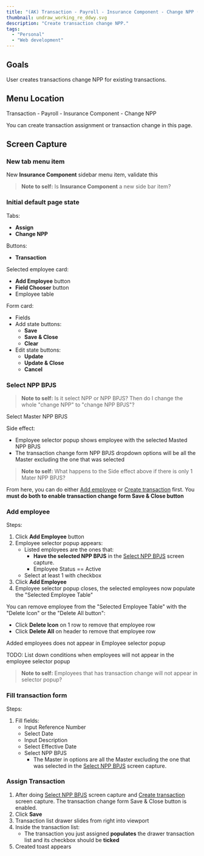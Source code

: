 ```yaml
---
title: "(AK) Transaction - Payroll - Insurance Component - Change NPP (Manual)"
thumbnail: undraw_working_re_ddwy.svg
description: "Create transaction change NPP."
tags: 
  - "Personal"
  - "Web development"
---
```


## Goals

User creates transactions change NPP for existing transactions.

## Menu Location

Transaction - Payroll - Insurance Component - Change NPP

You can create transaction assignment or transaction change in this page.

## Screen Capture

### New tab menu item

New **Insurance Component** sidebar menu item, validate this

> **Note to self:** Is **Insurance Component** a new side bar item?

### Initial default page state

Tabs:
- **Assign**
- **Change NPP**

Buttons:
- **Transaction**

Selected employee card:
- **Add Employee** button
- **Field Chooser** button
- Employee table

Form card:
- Fields
- Add state buttons:
    - **Save**
    - **Save & Close**
    - **Clear**
- Edit state buttons:
    - **Update**
    - **Update & Close**
    - **Cancel**

### Select NPP BPJS

> **Note to self:** Is it select NPP or NPP BPJS? Then do I change the whole "change NPP" to "change NPP BPJS"?

Select Master NPP BPJS

Side effect:
- Employee selector popup shows employee with the selected Masted NPP BPJS
- The transaction change form NPP BPJS dropdown options will be all the Master excluding the one that was selected

> **Note to self:** What happens to the Side effect above if there is only 1 Mater NPP BPJS?

From here, you can do either [Add employee](#add-employee) or [Create transaction](#create-transaction) first. You **must do both to enable transaction change form Save & Close button**

### Add employee

Steps:
1. Click **Add Employee** button
2. Employee selector popup appears:
    - Listed employees are the ones that:
        - **Have the selected NPP BPJS** in the [Select NPP BPJS](#select-npp-bpjs) screen capture.
        - Employee Status == Active
    - Select at least 1 with checkbox
3. Click **Add Employee**
4. Employee selector popup closes, the selected employees now populate the "Selected Employee Table"

You can remove employee from the "Selected Employee Table" with the "Delete Icon" or the "Delete All button":
- Click **Delete Icon** on 1 row to remove that employee row
- Click **Delete All** on header to remove that employee row

Added employees does not appear in Employee selector popup

TODO: List down conditions when employees will not appear in the employee selector popup

> **Note to self:** Employees that has transaction change will not appear in selector popup?

### Fill transaction form

Steps:
1. Fill fields:
    - Input Reference Number
    - Select Date
    - Input Description
    - Select Effective Date
    - Select NPP BPJS
        - The Master in options are all the Master excluding the one that was selected in the [Select NPP BPJS](#select-npp-bpjs) screen capture.

### Assign Transaction

1. After doing [Select NPP BPJS](#select-npp-bpjs) screen capture and [Create transaction](#create-transaction) screen capture. The transaction change form Save & Close button is enabled.
2. Click **Save**
3. Transaction list drawer slides from right into viewport
4. Inside the transaction list:
    - The transaction you just assigned **populates** the drawer transaction list and its checkbox should be **ticked**
5. Created toast appears
